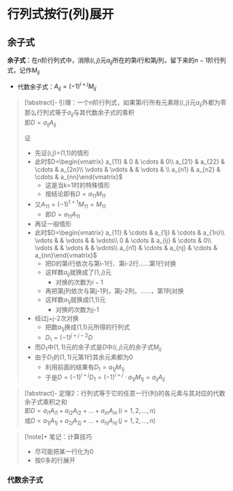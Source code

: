 # 行列式按行(列)展开
## 余子式


**余子式**：在$n$阶行列式中，消除$(i,j)$元$a_{ij}$所在的第$i$行和第$j$列，留下来的$n-1$阶行列式，记作$M_{ij}$
- 代数余子式：$A_{ij}=(-1)^{i+j}M_{ij}$

>[!abstract]- 引理：一个$n$阶行列式，如果第$i$行所有元素除$(i,j)$元$a_{ij}$外都为零</br>那么行列式等于$a_{ij}$与其代数余子式的乘积</br>即$D=a_{ij}A_{ij}$
> 
> 证
> - 先证(i,j)=(1,1)的情形
> - 此时$D=\begin{vmatrix}  a_{11} & 0  & \cdots & 0\\  a_{21} & a_{22} &  \cdots & a_{2n}\\  \vdots & \vdots &  & \vdots & \\  a_{n1} & a_{n2}  & \cdots & a_{nn}\end{vmatrix}$
> 	- 这是当k=1时的特殊情形
> 	- 按结论即有$D=a_{11}M_{11}$  
> - 又$A_{11}=(-1)^{1+1}M_{11}=M_{11}$  
> 	- 即$D=a_{11}A_{11}$  
> - 再证一般情形
> - 此时$D=\begin{vmatrix}  a_{11} & \cdots & a_{1j} & \cdots & a_{1n}\\ \vdots &   & \vdots &   & \vdots\\  0 & \cdots & a_{ij} & \cdots & 0\\  \vdots &   & \vdots &   & \vdots\\  a_{n1} & \cdots & a_{nj} & \cdots & a_{nn}\end{vmatrix}$  
> 	- 把D的第i行依次与第i-1行、第i-2行……第1行对换
> 	- 这样数$a_{ij}$就换成了$(1,j)$元
> 		- 对换的次数为$i-1$
> 	- 再把第j列依次与第j-1列，第j-2列，……，第1列对换
> 	- 这样数$a_{1j}$就换成(1,1)元
> 		- 对换的次数为j-1
> - 经过j+j-2次对换
> 	- 把数$a_{1j}$换成(1,1)元所得的行列式
> 	- $D_1=(-1)^{j+j-2}D$
> - 而$D_1$中$(1,1)$元的余子式是$D$中$(i,j)$元的余子式$M_{ij}$
> - 由于$D_1$的$(1,1)$元第$1$行其余元素都为0
> 	- 利用前面的结果有$D_1=a_{1j}M_{1j}$
> 	- 于是$D=(-1)^{i+j}D_1=(-1)^{i+j}\cdot a_{1j}M_{1j}=a_{ij}A_{ij}$
> 

>[!abstract]- 定理2：行列式等于它的任意一行(列)的各元素与其对应的代数余子式乘积之和</br>即$D=a_{i{1}}A_{i1}+a_{i{2}}A_{i2}+\dots+a_{i{n}}A_{in}\,(i=1,2,\dots,n)$</br>或$D=a_{1j}A_{1j}+a_{2j}A_{2j}+\dots+a_{nj}A_{nj}\,(j=1,2,\dots,n)$

>[!note]+ 笔记：计算技巧
> - 尽可能把某一行化为0
> - 按0多的行展开

### 代数余子式

